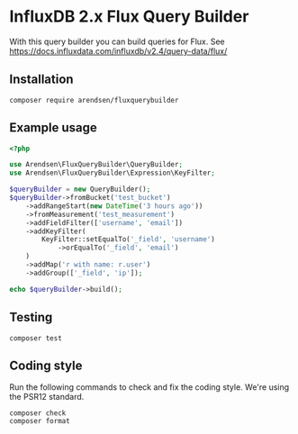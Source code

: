 # InfluxDB 2.x Flux Query Builder

With this query builder you can build queries for Flux.
See https://docs.influxdata.com/influxdb/v2.4/query-data/flux/

## Installation

```
composer require arendsen/fluxquerybuilder
```

## Example usage

```php
<?php

use Arendsen\FluxQueryBuilder\QueryBuilder;
use Arendsen\FluxQueryBuilder\Expression\KeyFilter;

$queryBuilder = new QueryBuilder();
$queryBuilder->fromBucket('test_bucket')
    ->addRangeStart(new DateTime('3 hours ago'))
    ->fromMeasurement('test_measurement')
    ->addFieldFilter(['username', 'email'])
    ->addKeyFilter(
        KeyFilter::setEqualTo('_field', 'username')
            ->orEqualTo('_field', 'email')
    )
    ->addMap('r with name: r.user')
    ->addGroup(['_field', 'ip']);

echo $queryBuilder->build();
```

## Testing

```
composer test
```

## Coding style

Run the following commands to check and fix the coding style. We're using the PSR12 standard.

```
composer check
composer format
```